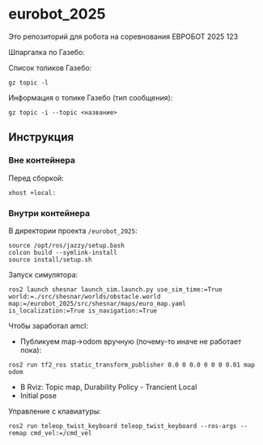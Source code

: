 # eurobot_2025

Это репозиторий для робота на соревнования ЕВРОБОТ 2025 123

Шпаргалка по Газебо:

Список топиков Газебо:

```
gz topic -l
```
Информация о топике Газебо (тип сообщения):

```
gz topic -i --topic <название>
```

## Инструкция

### Вне контейнера

Перед сборкой:
```
xhost +local:
```

### Внутри контейнера

В директории проекта `/eurobot_2025`:

```
source /opt/ros/jazzy/setup.bash
colcon build --symlink-install
source install/setup.sh
```

Запуск симулятора:
```
ros2 launch shesnar launch_sim.launch.py use_sim_time:=True world:=./src/shesnar/worlds/obstacle.world map:=/eurobot_2025/src/shesnar/maps/euro_map.yaml is_localization:=True is_navigation:=True
```

Чтобы заработал amcl:
- Публикуем map->odom вручную (почему-то иначе не работает пока):
```
ros2 run tf2_ros static_transform_publisher 0.0 0 0.0 0 0 0 0.01 map odom
```
- В Rviz: Topic map, Durability Policy - Trancient Local
- Initial pose

Управление с клавиатуры:
``` 
ros2 run teleop_twist_keyboard teleop_twist_keyboard --ros-args --remap cmd_vel:=/cmd_vel
```